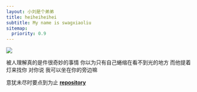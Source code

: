 ```yaml
---
layout: 小刘是个弟弟
title: heiheiheihei
subtitle: My name is swagxiaoliu
sitemap:
  priority: 0.9
---
```


<img src="{{ '/assets/img/pudhina.jpg' | prepend: site.baseurl }}" id="about-img">

<div id="describe-text">
	<p>被人理解真的是件很奇妙的事情 你以为只有自己蜷缩在看不到光的地方 而他提着灯来找你 对你说 我可以坐在你的旁边嘛</p>
	<p>意犹未尽时要点到为止 <strong> <a href="https://github.com/knhash/Pudhina"> repository</a> </strong></p>
</div>